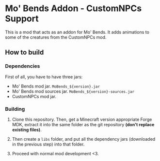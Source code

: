 # Mo' Bends Addon - CustomNPCs Support

This is a mod that acts as an addon for Mo' Bends. It adds animations to some of the creatures from the CustomNPCs mod.

## How to build
### Dependencies
First of all, you have to have three jars:
- Mo' Bends mod jar. ```MoBends_${version}.jar```
- Mo' Bends mod sources jar. ```MoBends_${version}-sources.jar```
- CustomNPCs mod jar.

### Building
1. Clone this repository. Then, get a Minecraft version appropriate Forge MDK, extract it into the same folder as the git repository **(don't replace existing files)**.

2. Then create a ```libs``` folder, and put all the dependency jars (downloaded in the previous step) into that folder.
3. Proceed with normal mod development <3.
